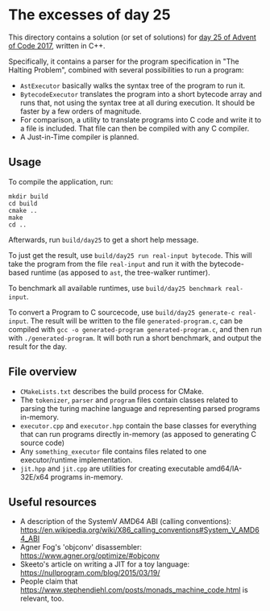 # The excesses of day 25

This directory contains a solution (or set of solutions) for [day 25 of Advent of Code 2017](https://adventofcode.com/2017/day/25), written in C++.

Specifically, it contains a parser for the program specification in "The Halting Problem", combined with several possibilities to run a program:

* `AstExecutor` basically walks the syntax tree of the program to run it.
* `BytecodeExecutor` translates the program into a short bytecode array and runs that, not using the syntax tree at all during execution. It should be faster by a few orders of magnitude.
* For comparison, a utility to translate programs into C code and write it to a file is included. That file can then be compiled with any C compiler.
* A Just-in-Time compiler is planned. 

## Usage

To compile the application, run:
```
mkdir build
cd build
cmake ..
make
cd ..
```

Afterwards, run `build/day25` to get a short help message.

To just get the result, use `build/day25 run real-input bytecode`. This will take the program from the file `real-input` and run it with the bytecode-based runtime (as apposed to `ast`, the tree-walker runtimer).

To benchmark all available runtimes, use `build/day25 benchmark real-input`.

To convert a Program to C sourcecode, use `build/day25 generate-c real-input`. The result will be written to the file `generated-program.c`, can be compiled with `gcc -o generated-program generated-program.c`, and then run with `./generated-program`. It will both run a short benchmark, and output the result for the day.

## File overview

* `CMakeLists.txt` describes the build process for CMake.  
* The `tokenizer`, `parser` and `program` files contain classes related to parsing the turing machine language and representing parsed programs in-memory.
* `executor.cpp` and `executor.hpp` contain the base classes for everything that can run programs directly in-memory (as apposed to generating C source code)
* Any `something_executor` file contains files related to one executor/runtime implementation.
* `jit.hpp` and `jit.cpp` are utilities for creating executable amd64/IA-32E/x64 programs in-memory.

## Useful resources

* A description of the SystemV AMD64 ABI (calling conventions): https://en.wikipedia.org/wiki/X86_calling_conventions#System_V_AMD64_ABI
* Agner Fog's 'objconv' disassembler: https://www.agner.org/optimize/#objconv
* Skeeto's article on writing a JIT for a toy language: https://nullprogram.com/blog/2015/03/19/
* People claim that https://www.stephendiehl.com/posts/monads_machine_code.html is relevant, too.